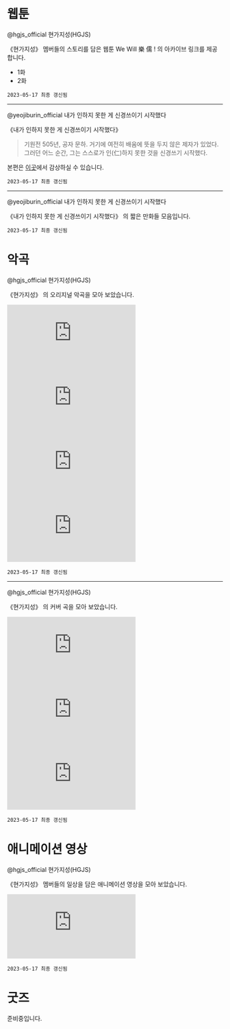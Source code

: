 
# 웹툰

@hgjs_official 현가지성(HGJS)

《현가지성》 멤버들의 스토리를 담은 웹툰 We Will 樂 儒 ! 의 아카이브 링크를 제공합니다.

* 1화
* 2화

`2023-05-17 최종 갱신됨`

---

@yeojiburin_official 내가 인하지 못한 게 신경쓰이기 시작했다

《내가 인하지 못한 게 신경쓰이기 시작했다》

> 기원전 505년, 공자 문하. 거기에 여전히 배움에 뜻을 두지 않은 제자가 있었다. 그러던 어느 순간, 그는 스스로가 인(仁)하지 못한 것을 신경쓰기 시작했다.

본편은 [이곳](https://hyun1008.postype.com/series/779093/%EB%A7%A4%EC%9D%BC%EC%97%B0%EC%9E%AC-%EB%82%B4%EA%B0%80-%E4%BB%81%ED%95%98%EC%A7%80-%EB%AA%BB%ED%95%9C-%EA%B2%8C-%EC%8B%A0%EA%B2%BD%EC%93%B0%EC%9D%B4%EA%B8%B0-%EC%8B%9C%EC%9E%91%ED%96%88%EB%8B%A4)에서 감상하실 수 있습니다.

`2023-05-17 최종 갱신됨`

---

@yeojiburin_official 내가 인하지 못한 게 신경쓰이기 시작했다

《내가 인하지 못한 게 신경쓰이기 시작했다》 의 짧은 만화들 모음입니다.

`2023-05-17 최종 갱신됨`

# 악곡

@hgjs_official 현가지성(HGJS)

《현가지성》 의 오리지널 악곡을 모아 보았습니다.

<iframe class="youtube" src="https://www.youtube.com/embed/hn4T41PSBok" title="YouTube video player" frameborder="0" allow="accelerometer; autoplay; clipboard-write; encrypted-media; gyroscope; picture-in-picture" allowfullscreen></iframe>
<iframe class="youtube" src="https://www.youtube.com/embed/SRbaVE-em6A" title="YouTube video player" frameborder="0" allow="accelerometer; autoplay; clipboard-write; encrypted-media; gyroscope; picture-in-picture" allowfullscreen></iframe>
<iframe class="youtube" src="https://www.youtube.com/embed/KZw7Zz2BgGo" title="YouTube video player" frameborder="0" allow="accelerometer; autoplay; clipboard-write; encrypted-media; gyroscope; picture-in-picture" allowfullscreen></iframe>
<iframe class="youtube" src="https://www.youtube.com/embed/04Yw2Zpp2jc" title="YouTube video player" frameborder="0" allow="accelerometer; autoplay; clipboard-write; encrypted-media; gyroscope; picture-in-picture" allowfullscreen></iframe>

`2023-05-17 최종 갱신됨`

---

@hgjs_official 현가지성(HGJS)

《현가지성》 의 커버 곡을 모아 보았습니다.

<iframe class="youtube" src="https://www.youtube.com/embed/bHUwbkks0Dk" title="YouTube video player" frameborder="0" allow="accelerometer; autoplay; clipboard-write; encrypted-media; gyroscope; picture-in-picture" allowfullscreen></iframe>
<iframe class="youtube" src="https://www.youtube.com/embed/-PLxTl8U-uA" title="YouTube video player" frameborder="0" allow="accelerometer; autoplay; clipboard-write; encrypted-media; gyroscope; picture-in-picture" allowfullscreen></iframe>
<iframe class="youtube" src="https://www.youtube.com/embed/S3rwvfKkqzo" title="YouTube video player" frameborder="0" allow="accelerometer; autoplay; clipboard-write; encrypted-media; gyroscope; picture-in-picture" allowfullscreen></iframe>

`2023-05-17 최종 갱신됨`

# 애니메이션 영상

@hgjs_official 현가지성(HGJS)

《현가지성》 멤버들의 일상을 담은 애니메이션 영상을 모아 보았습니다.

<iframe class="youtube" src="https://www.youtube.com/embed/6HshMWiLiAc" title="YouTube video player" frameborder="0" allow="accelerometer; autoplay; clipboard-write; encrypted-media; gyroscope; picture-in-picture; web-share" allowfullscreen></iframe>

`2023-05-17 최종 갱신됨`

# 굿즈

준비중입니다.